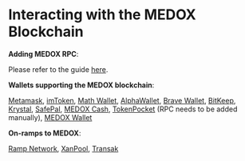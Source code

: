 # Interacting with the MEDOX Blockchain

**Adding MEDOX RPC**:&#x20;

Please refer to the guide [here](https://tutorials.mdcscan.com/tutorials/network-tutorials/adding-fuse-network-to-metamask).



**Wallets supporting the MEDOX blockchain**:

[Metamask](https://metamask.io), [imToken](https://imtoken.im), [Math Wallet](https://mathwallet.org), [AlphaWallet](https://alphawallet.com), [Brave Wallet](https://brave.com/wallet/), [BitKeep](https://bitkeep.com/), [Krystal](https://krystal.app), [SafePal](https://safepal.io/), [MEDOX Cash](https://fuse.cash), [TokenPocket](https://www.tokenpocket.pro/en/) (RPC needs to be added manually), [MEDOX Wallet](https://play.google.com/store/apps/details?id=io.fuse.fusecash\&hl=en\&gl=US)



**On-ramps to MEDOX**:

[Ramp Network](https://ramp.network), [XanPool](https://xanpool.com/), [Transak](https://transak.com/)
